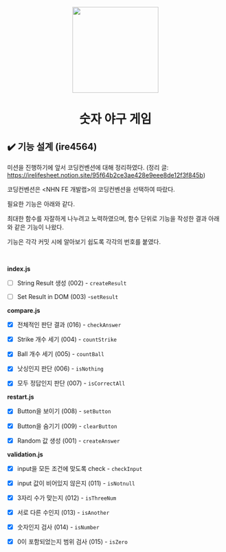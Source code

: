 <p align="middle" >
  <img width="200px;" src="https://github.com/woowacourse/javascript-baseball-precourse/blob/main/images/baseball_icon.png?raw=true"/>
</p>
<h1 align="middle">숫자 야구 게임</h1>

## ✔️ 기능 설계 (ire4564)

미션을 진행하기에 앞서 코딩컨벤션에 대해 정리하였다. (정리 글: https://irelifesheet.notion.site/95f64b2ce3ae428e9eee8de12f3f845b) <br/>

코딩컨벤션은 <NHN FE 개발랩>의 코딩컨벤션을 선택하여 따랐다. <br/>

필요한 기능은 아래와 같다. <br/>

최대한 함수를 자잘하게 나누려고 노력하였으며, 함수 단위로 기능을 작성한 결과 아래와 같은 기능이 나왔다. <br/>

기능은 각각 커밋 시에 알아보기 쉽도록 각각의 번호를 붙였다.<br/>



<br/>

<b>index.js</b>

- [ ] String Result 생성 (002) - `createResult`

- [ ] Set Result in DOM (003) -`setResult`

<b>compare.js</b>

- [X] 전체적인 판단 결과 (016) - `checkAnswer`

- [X] Strike 개수 세기 (004) - `countStrike`

- [X] Ball 개수 세기 (005) - `countBall`

- [X] 낫싱인지 판단 (006) - `isNothing`

- [X] 모두 정답인지 판단 (007) - `isCorrectAll`

<b>restart.js</b>

- [X] Button을 보이기 (008) - `setButton`

- [X] Button을 숨기기 (009) - `clearButton`

- [X] Random 값 생성 (001) - `createAnswer`

<b>validation.js</b>

- [X] input을 모든 조건에 맞도록 check - `checkInput` 

- [X] input 값이 비어있지 않은지 (011) - `isNotnull`

- [X] 3자리 수가 맞는지 (012) - `isThreeNum`

- [X] 서로 다른 수인지 (013) - `isAnother`

- [X]  숫자인지 검사 (014) - `isNumber`

- [X]  0이 포함되었는지 범위 검사 (015) - `isZero`

